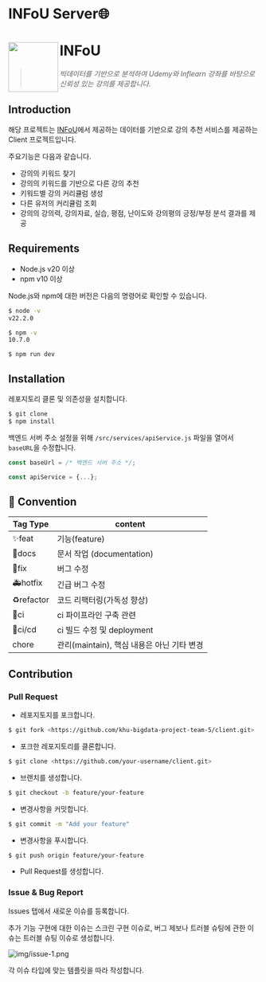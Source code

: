 
# INFoU Server🌐

# INFoU<img src="https://github.com/khu-bigdata-project-team-5/server/assets/87745916/6428f77a-9595-4dca-af30-7d1b5f235acb" align=left width=100>

> _빅데이터를 기반으로 분석하여 Udemy와 Inflearn 강좌를 바탕으로 신뢰성 있는 강의를 제공합니다._


## Introduction

해당 프로젝트는 [INFoU](https://github.com/philip-lee-khu/2024-BIGDATA-PROJECT-5)에서 제공하는 데이터를 기반으로 강의 추천 서비스를 제공하는 Client 프로젝트입니다.

주요기능은 다음과 같습니다.

- 강의의 키워드 찾기
- 강의의 키워드를 기반으로 다른 강의 추천
- 키워드별 강의 커리큘럼 생성
- 다른 유저의 커리큘럼 조회
- 강의의 강의력, 강의자료, 실습, 평점, 난이도와 강의평의 긍정/부정 분석 결과를 제공

## Requirements

- Node.js v20 이상
- npm v10 이상

Node.js와 npm에 대한 버전은 다음의 명령어로 확인할 수 있습니다.

```bash
$ node -v
v22.2.0

$ npm -v
10.7.0

```

```
$ npm run dev
```

## Installation

레포지토리 클론 및 의존성을 설치합니다.

```bash
$ git clone
$ npm install

```

백엔드 서버 주소 설정을 위해 `/src/services/apiService.js` 파일을 열어서 `baseURL`을 수정합니다.

```jsx
const baseUrl = /* 백엔드 서버 주소 */;

const apiService = {...};

```

## 🏢 Convention

| Tag Type | content |
| --- | --- |
| ✨feat | 기능(feature) |
| 📝docs | 문서 작업 (documentation) |
| 🐛fix | 버그 수정 |
| 🚑hotfix | 긴급 버그 수정 |
| ♻️refactor | 코드 리팩터링(가독성 향상) |
| 👷ci | ci 파이프라인 구축 관련 |
| 💚ci/cd | ci 빌드 수정 및 deployment |
| chore | 관리(maintain), 핵심 내용은 아닌 기타 변경 |

## Contribution

### Pull Request

- 레포지토지를 포크합니다.

```bash
$ git fork <https://github.com/khu-bigdata-project-team-5/client.git>

```

- 포크한 레포지토리를 클론합니다.

```bash
$ git clone <https://github.com/your-username/client.git>

```

- 브랜치를 생성합니다.

```bash
$ git checkout -b feature/your-feature

```

- 변경사항을 커밋합니다.

```bash
$ git commit -m "Add your feature"

```

- 변경사항을 푸시합니다.

```bash
$ git push origin feature/your-feature

```

- Pull Request를 생성합니다.

### Issue & Bug Report

Issues 탭에서 새로운 이슈를 등록합니다.

추가 기능 구현에 대한 이슈는 스크린 구현 이슈로, 버그 제보나 트러블 슈팅에 관한 이슈는 트러블 슈팅 이슈로 생성합니다.

![img/issue-1.png](img/issue-1.png)

각 이슈 타입에 맞는 템플릿을 따라 작성합니다.
